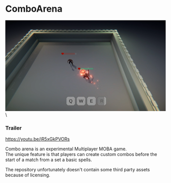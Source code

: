 # ComboArena

![alt text](ScreenShot3.png)\

### Trailer
https://youtu.be/jR5xGkPVORs

Combo arena is an experimental Multiplayer MOBA game.\
The unique feature is that players can create custom combos before the start of a match from a set a basic spells. 

The repository unfortunately doesn't contain some third party assets because of licensing. 

